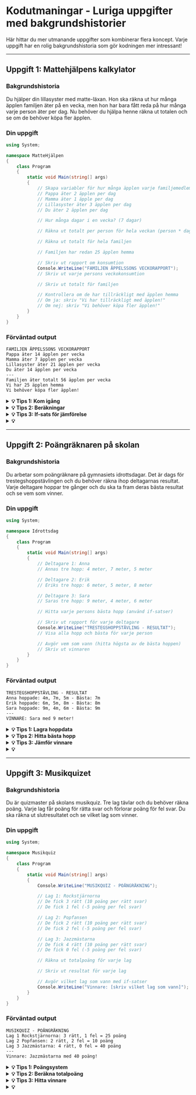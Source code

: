 # Kodutmaningar - Luriga uppgifter med bakgrundshistorier

Här hittar du mer utmanande uppgifter som kombinerar flera koncept. Varje uppgift har en rolig bakgrundshistoria som gör kodningen mer intressant!

---

## Uppgift 1: Mattehjälpens kalkylator

### Bakgrundshistoria
Du hjälper din lillasyster med matte-läxan. Hon ska räkna ut hur många äpplen familjen äter på en vecka, men hon har bara fått reda på hur många varje person äter per dag. Nu behöver du hjälpa henne räkna ut totalen och se om de behöver köpa fler äpplen.

### Din uppgift

```csharp
using System;

namespace MatteHjälpen
{
    class Program
    {
        static void Main(string[] args)
        {
            // Skapa variabler för hur många äpplen varje familjemedlem äter per dag
            // Pappa äter 2 äpplen per dag
            // Mamma äter 1 äpple per dag
            // Lillasyster äter 3 äpplen per dag
            // Du äter 2 äpplen per dag

            // Hur många dagar i en vecka? (7 dagar)

            // Räkna ut totalt per person för hela veckan (person * dagar)

            // Räkna ut totalt för hela familjen

            // Familjen har redan 25 äpplen hemma

            // Skriv ut rapport om konsumtion
            Console.WriteLine("FAMILJEN ÄPPELSSONS VECKORAPPORT");
            // Skriv ut varje persons veckokonsumtion

            // Skriv ut totalt för familjen

            // Kontrollera om de har tillräckligt med äpplen hemma
            // Om ja: skriv "Vi har tillräckligt med äpplen!"
            // Om nej: skriv "Vi behöver köpa fler äpplen!"
        }
    }
}
```

### Förväntad output
```
FAMILJEN ÄPPELSSONS VECKORAPPORT
Pappa äter 14 äpplen per vecka
Mamma äter 7 äpplen per vecka
Lillasyster äter 21 äpplen per vecka
Du äter 14 äpplen per vecka
---
Familjen äter totalt 56 äpplen per vecka
Vi har 25 äpplen hemma
Vi behöver köpa fler äpplen!
```

<details>
<summary><strong>💡 Tips 1: Kom igång</strong></summary>

För denna uppgift behöver du skapa `int` variabler för att lagra heltal. Börja med att skapa en variabel för varje familjemedlem som äter äpplen per dag.

```csharp
int pappaPerDag = 2;
// Fortsätt med resten...
```

</details>

<details>
<summary><strong>💡 Tips 2: Beräkningar</strong></summary>

För att beräkna veckokonsumtion, multiplicera antal äpplen per dag med antal dagar i veckan (7).

```csharp
int pappaVecka = pappaPerDag * 7;
```

Använd sedan addition (`+`) för att lägga ihop alla familjemedlemmars veckokonsumtion.

</details>

<details>
<summary><strong>💡 Tips 3: If-sats för jämförelse</strong></summary>

Använd en if-sats för att jämföra om familjen har tillräckligt med äpplen:

```csharp
if (äpplenHemma >= totaltVecka)
{
    // Tillräckligt med äpplen
}
else
{
    // Behöver köpa fler
}
```

</details>

<details>
<summary><strong>💡 </strong></summary>

```csharp
using System;

namespace MatteHjälpen
{
    class Program
    {
        static void Main(string[] args)
        {
            // Äpplen per dag för varje person
            int pappaPerDag = 2;
            int mammaPerDag = 1;
            int lillasysterPerDag = 3;
            int digPerDag = 2;

            // Dagar i veckan
            int dagarIVeckan = 7;

            // Beräkna veckokonsumtion per person
            int pappaVecka = pappaPerDag * dagarIVeckan;
            int mammaVecka = mammaPerDag * dagarIVeckan;
            int lillasysterVecka = lillasysterPerDag * dagarIVeckan;
            int digVecka = digPerDag * dagarIVeckan;

            // Total veckokonsumtion
            int totaltVecka = pappaVecka + mammaVecka + lillasysterVecka + digVecka;

            // Äpplen hemma
            int äpplenHemma = 25;

            // Skriv ut rapport
            Console.WriteLine("FAMILJEN ÄPPELSSONS VECKORAPPORT");
            Console.WriteLine("Pappa äter " + pappaVecka + " äpplen per vecka");
            Console.WriteLine("Mamma äter " + mammaVecka + " äpplen per vecka");
            Console.WriteLine("Lillasyster äter " + lillasysterVecka + " äpplen per vecka");
            Console.WriteLine("Du äter " + digVecka + " äpplen per vecka");
            Console.WriteLine("---");
            Console.WriteLine("Familjen äter totalt " + totaltVecka + " äpplen per vecka");
            Console.WriteLine("Vi har " + äpplenHemma + " äpplen hemma");

            // Kontrollera om de har tillräckligt
            if (äpplenHemma >= totaltVecka)
            {
                Console.WriteLine("Vi har tillräckligt med äpplen!");
            }
            else
            {
                Console.WriteLine("Vi behöver köpa fler äpplen!");
            }
        }
    }
}
```

</details>

---

## Uppgift 2: Poängräknaren på skolan

### Bakgrundshistoria
Du arbetar som poängräknare på gymnasiets idrottsdagar. Det är dags för trestegshoppstävlingen och du behöver räkna ihop deltagarnas resultat. Varje deltagare hoppar tre gånger och du ska ta fram deras bästa resultat och se vem som vinner.

### Din uppgift

```csharp
using System;

namespace Idrottsdag
{
    class Program
    {
        static void Main(string[] args)
        {
            // Deltagare 1: Anna
            // Annas tre hopp: 4 meter, 7 meter, 5 meter

            // Deltagare 2: Erik
            // Eriks tre hopp: 6 meter, 5 meter, 8 meter

            // Deltagare 3: Sara
            // Saras tre hopp: 9 meter, 4 meter, 6 meter

            // Hitta varje persons bästa hopp (använd if-satser)

            // Skriv ut rapport för varje deltagare
            Console.WriteLine("TRESTEGSHOPPSTÄVLING - RESULTAT");
            // Visa alla hopp och bästa för varje person

            // Avgör vem som vann (hitta högsta av de bästa hoppen)
            // Skriv ut vinnaren
        }
    }
}
```

### Förväntad output
```
TRESTEGSHOPPSTÄVLING - RESULTAT
Anna hoppade: 4m, 7m, 5m - Bästa: 7m
Erik hoppade: 6m, 5m, 8m - Bästa: 8m
Sara hoppade: 9m, 4m, 6m - Bästa: 9m
---
VINNARE: Sara med 9 meter!
```

<details>
<summary><strong>💡 Tips 1: Lagra hoppdata</strong></summary>

Skapa `int` variabler för varje persons tre hopp:

```csharp
int anna1 = 4;
int anna2 = 7;
int anna3 = 5;
// Fortsätt för Erik och Sara...
```

</details>

<details>
<summary><strong>💡 Tips 2: Hitta bästa hopp</strong></summary>

För att hitta det bästa hoppet, använd if-satser för att jämföra:

```csharp
int annaBäst = anna1;  // Börja med första hoppet
if (anna2 > annaBäst)
{
    annaBäst = anna2;  // Anna2 är bättre
}
if (anna3 > annaBäst)
{
    annaBäst = anna3;  // Anna3 är bättre
}
```

</details>

<details>
<summary><strong>💡 Tips 3: Jämför vinnare</strong></summary>

Använd if-else if för att avgöra vem som vann:

```csharp
if (annaBäst > erikBäst && annaBäst > saraBäst)
{
    Console.WriteLine("VINNARE: Anna...");
}
else if (erikBäst > annaBäst && erikBäst > saraBäst)
{
    Console.WriteLine("VINNARE: Erik...");
}
// osv...
```

</details>

<details>
<summary><strong>💡 </strong></summary>

```csharp
using System;

namespace Idrottsdag
{
    class Program
    {
        static void Main(string[] args)
        {
            // Annas hopp
            int anna1 = 4;
            int anna2 = 7;
            int anna3 = 5;

            // Eriks hopp
            int erik1 = 6;
            int erik2 = 5;
            int erik3 = 8;

            // Saras hopp
            int sara1 = 9;
            int sara2 = 4;
            int sara3 = 6;

            // Hitta Annas bästa hopp
            int annaBäst = anna1;
            if (anna2 > annaBäst)
            {
                annaBäst = anna2;
            }
            if (anna3 > annaBäst)
            {
                annaBäst = anna3;
            }

            // Hitta Eriks bästa hopp
            int erikBäst = erik1;
            if (erik2 > erikBäst)
            {
                erikBäst = erik2;
            }
            if (erik3 > erikBäst)
            {
                erikBäst = erik3;
            }

            // Hitta Saras bästa hopp
            int saraBäst = sara1;
            if (sara2 > saraBäst)
            {
                saraBäst = sara2;
            }
            if (sara3 > saraBäst)
            {
                saraBäst = sara3;
            }

            // Skriv ut resultat
            Console.WriteLine("TRESTEGSHOPPSTÄVLING - RESULTAT");
            Console.WriteLine("Anna hoppade: " + anna1 + "m, " + anna2 + "m, " + anna3 + "m - Bästa: " + annaBäst + "m");
            Console.WriteLine("Erik hoppade: " + erik1 + "m, " + erik2 + "m, " + erik3 + "m - Bästa: " + erikBäst + "m");
            Console.WriteLine("Sara hoppade: " + sara1 + "m, " + sara2 + "m, " + sara3 + "m - Bästa: " + saraBäst + "m");
            Console.WriteLine("---");

            // Avgör vinnare
            if (annaBäst > erikBäst && annaBäst > saraBäst)
            {
                Console.WriteLine("VINNARE: Anna med " + annaBäst + " meter!");
            }
            else if (erikBäst > annaBäst && erikBäst > saraBäst)
            {
                Console.WriteLine("VINNARE: Erik med " + erikBäst + " meter!");
            }
            else if (saraBäst > annaBäst && saraBäst > erikBäst)
            {
                Console.WriteLine("VINNARE: Sara med " + saraBäst + " meter!");
            }
            else
            {
                Console.WriteLine("Det blev oavgjort!");
            }
        }
    }
}
```

</details>

---

## Uppgift 3: Musikquizet

### Bakgrundshistoria
Du är quizmaster på skolans musikquiz. Tre lag tävlar och du behöver räkna poäng. Varje lag får poäng för rätta svar och förlorar poäng för fel svar. Du ska räkna ut slutresultatet och se vilket lag som vinner.

### Din uppgift

```csharp
using System;

namespace Musikquiz
{
    class Program
    {
        static void Main(string[] args)
        {
            Console.WriteLine("MUSIKQUIZ - POÄNGRÄKNING");

            // Lag 1: Rockstjärnorna
            // De fick 3 rätt (10 poäng per rätt svar)
            // De fick 1 fel (-5 poäng per fel svar)

            // Lag 2: Popfansen
            // De fick 2 rätt (10 poäng per rätt svar)
            // De fick 2 fel (-5 poäng per fel svar)

            // Lag 3: Jazzmästarna
            // De fick 4 rätt (10 poäng per rätt svar)
            // De fick 0 fel (-5 poäng per fel svar)

            // Räkna ut totalpoäng för varje lag

            // Skriv ut resultat för varje lag

            // Avgör vilket lag som vann med if-satser
            Console.WriteLine("Vinnare: [skriv vilket lag som vann]");
        }
    }
}
```

### Förväntad output
```
MUSIKQUIZ - POÄNGRÄKNING
Lag 1 Rockstjärnorna: 3 rätt, 1 fel = 25 poäng
Lag 2 Popfansen: 2 rätt, 2 fel = 10 poäng
Lag 3 Jazzmästarna: 4 rätt, 0 fel = 40 poäng
---
Vinnare: Jazzmästarna med 40 poäng!
```

<details>
<summary><strong>💡 Tips 1: Poängsystem</strong></summary>

Skapa variabler för poängsystemet först:

```csharp
int poängPerRätt = 10;
int poängPerFel = -5;  // Negativt tal för minuspoäng
```

Sedan skapa variabler för varje lags rätta och felaktiga svar.

</details>

<details>
<summary><strong>💡 Tips 2: Beräkna totalpoäng</strong></summary>

För varje lag, multiplicera antal rätt med poäng per rätt, och antal fel med poäng per fel, och addera ihop:

```csharp
int lag1Poäng = (lag1Rätt * poängPerRätt) + (lag1Fel * poängPerFel);
```

Kom ihåg att fel ger minuspoäng!

</details>

<details>
<summary><strong>💡 Tips 3: Hitta vinnare</strong></summary>

Använd if-else if för att jämföra vilket lag som har högst poäng:

```csharp
if (lag1Poäng > lag2Poäng && lag1Poäng > lag3Poäng)
{
    Console.WriteLine("Vinnare: Rockstjärnorna...");
}
// fortsätt för andra lagen...
```

</details>

<details>
<summary><strong>💡 </strong></summary>

```csharp
using System;

namespace Musikquiz
{
    class Program
    {
        static void Main(string[] args)
        {
            Console.WriteLine("MUSIKQUIZ - POÄNGRÄKNING");

            // Poäng per rätt och fel svar
            int poängPerRätt = 10;
            int poängPerFel = -5;

            // Lag 1: Rockstjärnorna
            int lag1Rätt = 3;
            int lag1Fel = 1;
            int lag1Poäng = (lag1Rätt * poängPerRätt) + (lag1Fel * poängPerFel);

            // Lag 2: Popfansen
            int lag2Rätt = 2;
            int lag2Fel = 2;
            int lag2Poäng = (lag2Rätt * poängPerRätt) + (lag2Fel * poängPerFel);

            // Lag 3: Jazzmästarna
            int lag3Rätt = 4;
            int lag3Fel = 0;
            int lag3Poäng = (lag3Rätt * poängPerRätt) + (lag3Fel * poängPerFel);

            // Skriv ut resultat
            Console.WriteLine("Lag 1 Rockstjärnorna: " + lag1Rätt + " rätt, " + lag1Fel + " fel = " + lag1Poäng + " poäng");
            Console.WriteLine("Lag 2 Popfansen: " + lag2Rätt + " rätt, " + lag2Fel + " fel = " + lag2Poäng + " poäng");
            Console.WriteLine("Lag 3 Jazzmästarna: " + lag3Rätt + " rätt, " + lag3Fel + " fel = " + lag3Poäng + " poäng");
            Console.WriteLine("---");

            // Avgör vinnare
            if (lag1Poäng > lag2Poäng && lag1Poäng > lag3Poäng)
            {
                Console.WriteLine("Vinnare: Rockstjärnorna med " + lag1Poäng + " poäng!");
            }
            else if (lag2Poäng > lag1Poäng && lag2Poäng > lag3Poäng)
            {
                Console.WriteLine("Vinnare: Popfansen med " + lag2Poäng + " poäng!");
            }
            else if (lag3Poäng > lag1Poäng && lag3Poäng > lag2Poäng)
            {
                Console.WriteLine("Vinnare: Jazzmästarna med " + lag3Poäng + " poäng!");
            }
            else
            {
                Console.WriteLine("Det blev oavgjort!");
            }
        }
    }
}
```

</details>

